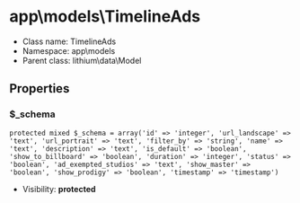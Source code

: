 app\models\TimelineAds
===============






* Class name: TimelineAds
* Namespace: app\models
* Parent class: lithium\data\Model





Properties
----------


### $_schema

    protected mixed $_schema = array('id' => 'integer', 'url_landscape' => 'text', 'url_portrait' => 'text', 'filter_by' => 'string', 'name' => 'text', 'description' => 'text', 'is_default' => 'boolean', 'show_to_billboard' => 'boolean', 'duration' => 'integer', 'status' => 'boolean', 'ad_exempted_studios' => 'text', 'show_master' => 'boolean', 'show_prodigy' => 'boolean', 'timestamp' => 'timestamp')





* Visibility: **protected**




